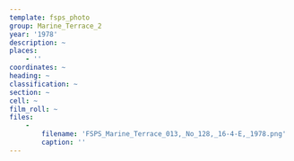 ```yaml
---
template: fsps_photo
group: Marine_Terrace_2
year: '1978'
description: ~
places:
    - ''
coordinates: ~
heading: ~
classification: ~
section: ~
cell: ~
film_roll: ~
files:
    -
        filename: 'FSPS_Marine_Terrace_013,_No_128,_16-4-E,_1978.png'
        caption: ''
---
```

